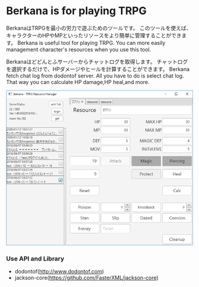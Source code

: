 # Berkana is for playing TRPG
BerkanaはTRPGを最小の労力で遊ぶためのツールです。
このツールを使えば、キャラクターのHPやMPといったリソースをより簡単に管理することができます。
Berkana is useful tool for playing TRPG.
You can more easily management character's resources when you use this tool.

Berkanaはどどんとふサーバーからチャットログを取得します。
チャットログを選択するだけで、HPダメージやヒールを計算することができます。
Berkana fetch chat log from dodontof server.
All you have to do is select chat log.
That way you can calculate HP damage,HP heal,and more.

![Screenshot](https://github.com/the96/Berkana/blob/master/screenshot.png)

### Use API and Library

* dodontof(http://www.dodontof.com)
* jackson-core(https://github.com/FasterXML/jackson-core)

